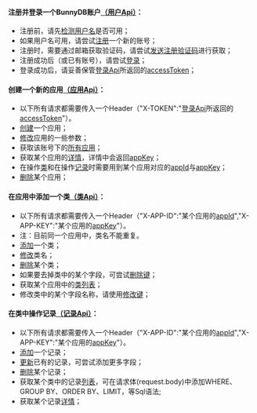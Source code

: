 #### 注册并登录一个BunnyDB账户[（用户Api）](https://bunnydb.changeden.net/#api-User)：
* 注册前，请先[检测用户名](https://bunnydb.changeden.net/#api-User-Check_Account)是否可用；
* 如果用户名可用，请尝试[注册](https://bunnydb.changeden.net/#api-User-Sign_Up)一个新的账号；
* 注册时，需要通过邮箱获取验证码，请尝试[发送注册验证码](https://bunnydb.changeden.net/#api-Email-Send_a_Sign_Up_Verification_Code)进行获取；
* 注册成功后（或已有账号），请尝试[登录](https://bunnydb.changeden.net/#api-User-Sign_In)；
* 登录成功后，请妥善保管[登录Api](https://bunnydb.changeden.net/#api-User-Sign_In)所返回的[accessToken]()；

#### 创建一个新的应用[（应用Api）](https://bunnydb.changeden.net/#api-Application)：
* 以下所有请求都需要传入一个Header（"X-TOKEN":"[登录Api](https://bunnydb.changeden.net/#api-User-Sign_In)所返回的[accessToken]()"）。
* [创建](https://bunnydb.changeden.net/#api-Application-Create_Application)一个应用；
* [修改](https://bunnydb.changeden.net/#api-Application-Update_Application)应用的一些参数；
* 获取该账号下的[所有应用](https://bunnydb.changeden.net/#api-Application-Application_List)；
* 获取某个应用的[详情](https://bunnydb.changeden.net/#api-Application-Application_Detail)，详情中会返回[appKey]()；
* 在操作[类](https://bunnydb.changeden.net/#api-Class)和在操作[记录](https://bunnydb.changeden.net/#api-Object)时需要用到某个应用对应的[appId]()与[appKey]()；
* [删除](https://bunnydb.changeden.net/#api-Application-Delete_Application)某个应用；

#### 在应用中添加一个类[（类Api）](https://bunnydb.changeden.net/#api-Class)：
* 以下所有请求都需要传入一个Header（"X-APP-ID":"某个应用的[appId]()","X-APP-KEY":"某个应用的[appKey]()"）。
* 注：目前同一个应用中，类名不能重复。
* [添加](https://bunnydb.changeden.net/#api-Class-Create_Class)一个类；
* [修改](https://bunnydb.changeden.net/#api-Class-Update_Class)类名；
* [删除](https://bunnydb.changeden.net/#api-Class-Delete_Class)某个类；
* 如果要去掉类中的某个字段，可尝试[删除键](https://bunnydb.changeden.net/#api-Class-Delete_Key_For_Class)；
* 获取某个应用中的[类列表](https://bunnydb.changeden.net/#api-Class-Fetch_Class)；
* 修改类中的某个字段名称，请使用[修改键](https://bunnydb.changeden.net/class/key/:classId)；

#### 在类中操作记录[（记录Api）](https://bunnydb.changeden.net/#api-Object)：
* 以下所有请求都需要传入一个Header（"X-APP-ID":"某个应用的[appId]()","X-APP-KEY":"某个应用的[appKey]()"）。
* [添加](https://bunnydb.changeden.net/#api-Object-Insert_Object)一个记录；
* [更新](https://bunnydb.changeden.net/#api-Object-Update_Object)已有的记录，可尝试添加更多字段；
* [删除](https://bunnydb.changeden.net/#api-Object-Delete_Class)某个记录；
* 获取某个类中的记录[列表](https://bunnydb.changeden.net/#api-Object-Fetch_Object_List)，可在请求体(request.body)中添加WHERE、GROUP BY、ORDER BY、LIMIT，等Sql语法;
* 获取某个记录[详情](https://bunnydb.changeden.net/#api-Object-Fetch_Object_Detail)；